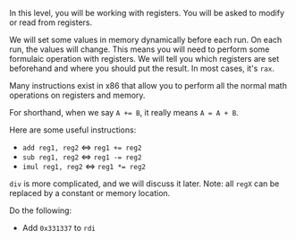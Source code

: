 In this level, you will be working with registers. You will be asked to modify or read from registers.

We will set some values in memory dynamically before each run. On each run, the values will change. This means you will need to perform some formulaic operation with registers. We will tell you which registers are set beforehand and where you should put the result. In most cases, it's `rax`.

Many instructions exist in x86 that allow you to perform all the normal math operations on registers and memory.

For shorthand, when we say `A += B`, it really means `A = A + B`.

Here are some useful instructions:
- `add reg1, reg2` <=> `reg1 += reg2`
- `sub reg1, reg2` <=> `reg1 -= reg2`
- `imul reg1, reg2` <=> `reg1 *= reg2`

`div` is more complicated, and we will discuss it later. Note: all `regX` can be replaced by a constant or memory location.

Do the following:
- Add `0x331337` to `rdi`
